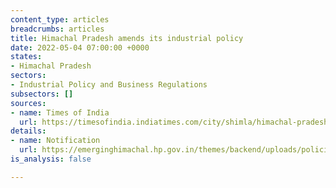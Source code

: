 ```yaml
---
content_type: articles
breadcrumbs: articles
title: Himachal Pradesh amends its industrial policy
date: 2022-05-04 07:00:00 +0000
states:
- Himachal Pradesh
sectors:
- Industrial Policy and Business Regulations
subsectors: []
sources:
- name: Times of India
  url: https://timesofindia.indiatimes.com/city/shimla/himachal-pradesh-govt-amends-industrial-investment-policy/articleshow/91183435.cms
details:
- name: Notification
  url: https://emerginghimachal.hp.gov.in/themes/backend/uploads/policies/Industrial-Policy-Amendment.pdf
is_analysis: false

---
```

